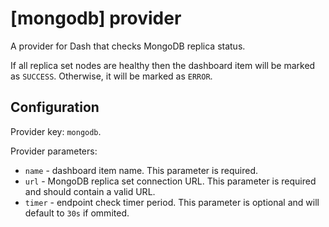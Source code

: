 # [mongodb] provider

A provider for Dash that checks MongoDB replica status.

If all replica set nodes are healthy then the dashboard item will be marked as `SUCCESS`.
Otherwise, it will be marked as `ERROR`. 

## Configuration

Provider key: `mongodb`.

Provider parameters:

* `name`  - dashboard item name. This parameter is required.
* `url`   - MongoDB replica set connection URL. This parameter is required and should contain a valid URL.
* `timer` - endpoint check timer period. This parameter is optional and will default to `30s` if ommited.